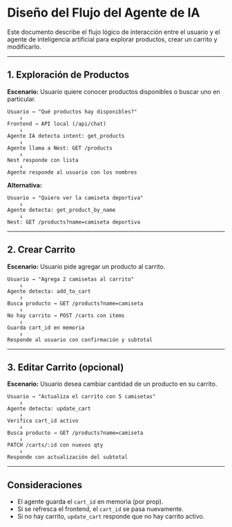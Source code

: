 # Diseño del Flujo del Agente de IA

Este documento describe el flujo lógico de interacción entre el usuario y el agente de inteligencia artificial para explorar productos, crear un carrito y modificarlo.

---

## 1. Exploración de Productos

**Escenario:** Usuario quiere conocer productos disponibles o buscar uno en particular.

```
Usuario → "Qué productos hay disponibles?"
    ↓
Frontend → API local (/api/chat)
    ↓
Agente IA detecta intent: get_products
    ↓
Agente llama a Nest: GET /products
    ↓
Nest responde con lista
    ↓
Agente responde al usuario con los nombres
```

**Alternativa:**

```
Usuario → "Quiero ver la camiseta deportiva"
    ↓
Agente detecta: get_product_by_name
    ↓
Nest: GET /products?name=camiseta deportiva
```

---

## 2. Crear Carrito

**Escenario:** Usuario pide agregar un producto al carrito.

```
Usuario → "Agrega 2 camisetas al carrito"
    ↓
Agente detecta: add_to_cart
    ↓
Busca producto → GET /products?name=camiseta
    ↓
No hay carrito → POST /carts con items
    ↓
Guarda cart_id en memoria
    ↓
Responde al usuario con confirmación y subtotal
```

---

## 3. Editar Carrito (opcional)

**Escenario:** Usuario desea cambiar cantidad de un producto en su carrito.

```
Usuario → "Actualiza el carrito con 5 camisetas"
    ↓
Agente detecta: update_cart
    ↓
Verifica cart_id activo
    ↓
Busca producto → GET /products?name=camiseta
    ↓
PATCH /carts/:id con nuevos qty
    ↓
Responde con actualización del subtotal
```

---

## Consideraciones

* El agente guarda el `cart_id` en memoria (por prop).
* Si se refresca el frontend, el `cart_id` se pasa nuevamente.
* Si no hay carrito, `update_cart` responde que no hay carrito activo.